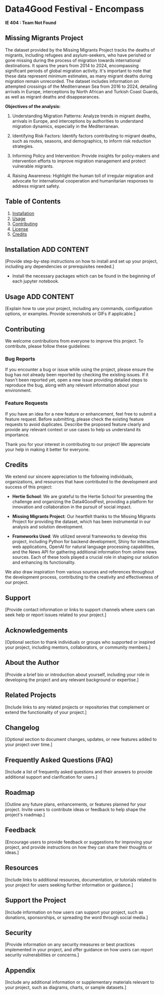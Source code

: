 # Data4Good Festival - Encompass

**IE 404 : Team Not Found**

## Missing Migrants Project

The dataset provided by the Missing Migrants Project tracks the deaths of migrants, including refugees and asylum-seekers, who have perished or gone missing during the process of migration towards international destinations. It spans the years from 2014 to 2024, encompassing significant periods of global migration activity. It's important to note that   these data represent minimum estimates, as many migrant deaths during migration remain unrecorded. The dataset includes information on attempted crossings of the Mediterranean  Sea from 2016 to 2024, detailing arrivals in Europe, interceptions by North African and Turkish Coast Guards, as well as migrant deaths and disappearances.


**Objectives of the analysis:**
1. Understanding Migration Patterns: Analyze trends in migrant deaths, arrivals in Europe, and interceptions by authorities to understand migration dynamics, especially in the Mediterranean.

2. Identifying Risk Factors: Identify factors contributing to migrant deaths, such as routes, seasons, and demographics, to inform risk reduction strategies.

3. Informing Policy and Intervention: Provide insights for policy-makers and intervention efforts to improve migration management and protect vulnerable migrants.

4. Raising Awareness: Highlight the human toll of irregular migration and advocate for international cooperation and humanitarian responses to address migrant safety.

## Table of Contents

1. [Installation](#installation)
2. [Usage](#usage)
3. [Contributing](#contributing)
4. [License](#license)
5. [Credits](#credits)

## Installation ADD CONTENT

[Provide step-by-step instructions on how to install and set up your project, including any dependencies or prerequisites needed.]
- Install the necessary packages which can be found in the beginning of each jupyter notebook.

## Usage ADD CONTENT

[Explain how to use your project, including any commands, configuration options, or examples. Provide screenshots or GIFs if applicable.]

## Contributing

We welcome contributions from everyone to improve this project. To contribute, please follow these guidelines:

### Bug Reports

If you encounter a bug or issue while using the project, please ensure the bug has not already been reported by checking the existing issues. If it hasn't been reported yet, open a new issue providing detailed steps to reproduce the bug, along with any relevant information about your environment.

### Feature Requests

If you have an idea for a new feature or enhancement, feel free to submit a feature request. Before submitting, please check the existing feature requests to avoid duplicates. Describe the proposed feature clearly and provide any relevant context or use cases to help us understand its importance.

Thank you for your interest in contributing to our project! We appreciate your help in making it better for everyone.

## Credits

We extend our sincere appreciation to the following individuals, organizations, and resources that have contributed to the development and success of this project:

- **Hertie School**: We are grateful to the Hertie School for presenting the challenge and organizing the Data4GoodFest, providing a platform for innovation and collaboration in the pursuit of social impact.

- **Missing Migrants Project**: Our heartfelt thanks to the Missing Migrants Project for providing the dataset, which has been instrumental in our analysis and solution development.

- **Frameworks Used**: We utilized several frameworks to develop this project, including Python for backend development, Shiny for interactive web applications, OpenAI for natural language processing capabilities, and the News API for gathering additional information from online news sources. Each of these tools played a crucial role in shaping our solution and enhancing its functionality.

We also draw inspiration from various sources and references throughout the development process, contributing to the creativity and effectiveness of our project.

## Support

[Provide contact information or links to support channels where users can seek help or report issues related to your project.]

## Acknowledgements

[Optional section to thank individuals or groups who supported or inspired your project, including mentors, collaborators, or community members.]

## About the Author

[Provide a brief bio or introduction about yourself, including your role in developing the project and any relevant background or expertise.]

## Related Projects

[Include links to any related projects or repositories that complement or extend the functionality of your project.]

## Changelog

[Optional section to document changes, updates, or new features added to your project over time.]

## Frequently Asked Questions (FAQ)

[Include a list of frequently asked questions and their answers to provide additional support and clarification for users.]

## Roadmap

[Outline any future plans, enhancements, or features planned for your project. Invite users to contribute ideas or feedback to help shape the project's roadmap.]

## Feedback

[Encourage users to provide feedback or suggestions for improving your project, and provide instructions on how they can share their thoughts or ideas.]

## Resources

[Include links to additional resources, documentation, or tutorials related to your project for users seeking further information or guidance.]

## Support the Project

[Include information on how users can support your project, such as donations, sponsorships, or spreading the word through social media.]

## Security

[Provide information on any security measures or best practices implemented in your project, and offer guidance on how users can report security vulnerabilities or concerns.]

## Appendix

[Include any additional information or supplementary materials relevant to your project, such as diagrams, charts, or sample datasets.]

